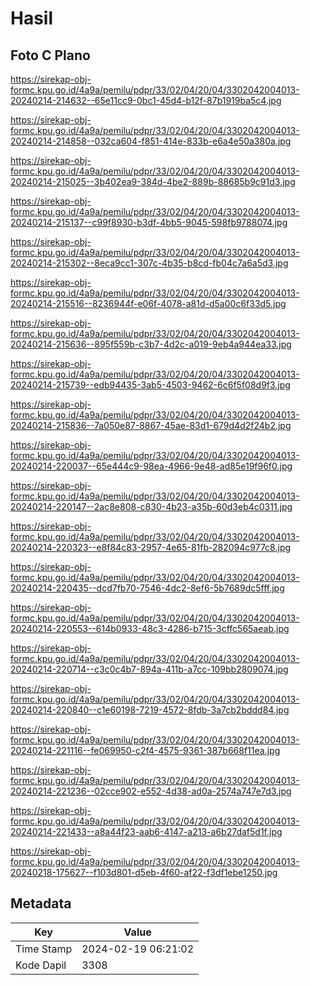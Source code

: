 # Hasil

## Foto C Plano

https://sirekap-obj-formc.kpu.go.id/4a9a/pemilu/pdpr/33/02/04/20/04/3302042004013-20240214-214632--65e11cc9-0bc1-45d4-b12f-87b1919ba5c4.jpg

https://sirekap-obj-formc.kpu.go.id/4a9a/pemilu/pdpr/33/02/04/20/04/3302042004013-20240214-214858--032ca604-f851-414e-833b-e6a4e50a380a.jpg

https://sirekap-obj-formc.kpu.go.id/4a9a/pemilu/pdpr/33/02/04/20/04/3302042004013-20240214-215025--3b402ea9-384d-4be2-889b-88685b9c91d3.jpg

https://sirekap-obj-formc.kpu.go.id/4a9a/pemilu/pdpr/33/02/04/20/04/3302042004013-20240214-215137--c99f8930-b3df-4bb5-9045-598fb9788074.jpg

https://sirekap-obj-formc.kpu.go.id/4a9a/pemilu/pdpr/33/02/04/20/04/3302042004013-20240214-215302--8eca9cc1-307c-4b35-b8cd-fb04c7a6a5d3.jpg

https://sirekap-obj-formc.kpu.go.id/4a9a/pemilu/pdpr/33/02/04/20/04/3302042004013-20240214-215516--8236944f-e06f-4078-a81d-d5a00c6f33d5.jpg

https://sirekap-obj-formc.kpu.go.id/4a9a/pemilu/pdpr/33/02/04/20/04/3302042004013-20240214-215636--895f559b-c3b7-4d2c-a019-9eb4a944ea33.jpg

https://sirekap-obj-formc.kpu.go.id/4a9a/pemilu/pdpr/33/02/04/20/04/3302042004013-20240214-215739--edb94435-3ab5-4503-9462-6c6f5f08d9f3.jpg

https://sirekap-obj-formc.kpu.go.id/4a9a/pemilu/pdpr/33/02/04/20/04/3302042004013-20240214-215836--7a050e87-8867-45ae-83d1-679d4d2f24b2.jpg

https://sirekap-obj-formc.kpu.go.id/4a9a/pemilu/pdpr/33/02/04/20/04/3302042004013-20240214-220037--65e444c9-98ea-4966-9e48-ad85e19f96f0.jpg

https://sirekap-obj-formc.kpu.go.id/4a9a/pemilu/pdpr/33/02/04/20/04/3302042004013-20240214-220147--2ac8e808-c830-4b23-a35b-60d3eb4c0311.jpg

https://sirekap-obj-formc.kpu.go.id/4a9a/pemilu/pdpr/33/02/04/20/04/3302042004013-20240214-220323--e8f84c83-2957-4e65-81fb-282094c977c8.jpg

https://sirekap-obj-formc.kpu.go.id/4a9a/pemilu/pdpr/33/02/04/20/04/3302042004013-20240214-220435--dcd7fb70-7546-4dc2-8ef6-5b7689dc5fff.jpg

https://sirekap-obj-formc.kpu.go.id/4a9a/pemilu/pdpr/33/02/04/20/04/3302042004013-20240214-220553--614b0933-48c3-4286-b715-3cffc565aeab.jpg

https://sirekap-obj-formc.kpu.go.id/4a9a/pemilu/pdpr/33/02/04/20/04/3302042004013-20240214-220714--c3c0c4b7-894a-411b-a7cc-109bb2809074.jpg

https://sirekap-obj-formc.kpu.go.id/4a9a/pemilu/pdpr/33/02/04/20/04/3302042004013-20240214-220840--c1e60198-7219-4572-8fdb-3a7cb2bddd84.jpg

https://sirekap-obj-formc.kpu.go.id/4a9a/pemilu/pdpr/33/02/04/20/04/3302042004013-20240214-221116--fe069950-c2f4-4575-9361-387b668f11ea.jpg

https://sirekap-obj-formc.kpu.go.id/4a9a/pemilu/pdpr/33/02/04/20/04/3302042004013-20240214-221236--02cce902-e552-4d38-ad0a-2574a747e7d3.jpg

https://sirekap-obj-formc.kpu.go.id/4a9a/pemilu/pdpr/33/02/04/20/04/3302042004013-20240214-221433--a8a44f23-aab6-4147-a213-a6b27daf5d1f.jpg

https://sirekap-obj-formc.kpu.go.id/4a9a/pemilu/pdpr/33/02/04/20/04/3302042004013-20240218-175627--f103d801-d5eb-4f60-af22-f3df1ebe1250.jpg


## Metadata

| Key        | Value               |
| ---------- | ------------------- |
| Time Stamp | 2024-02-19 06:21:02 |
| Kode Dapil | 3308                |



